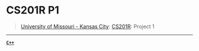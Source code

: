 # CS201R P1
> [University of Missouri - Kansas City](https://www.umkc.edu/): [CS201R](https://catalog.umkc.edu/search/?P=COMP-SCI%20201R): Project 1

---

[**`C++`**](https://github.com/lxRbckl/lxRbckl/blob/main/C++/README.md)

# 
